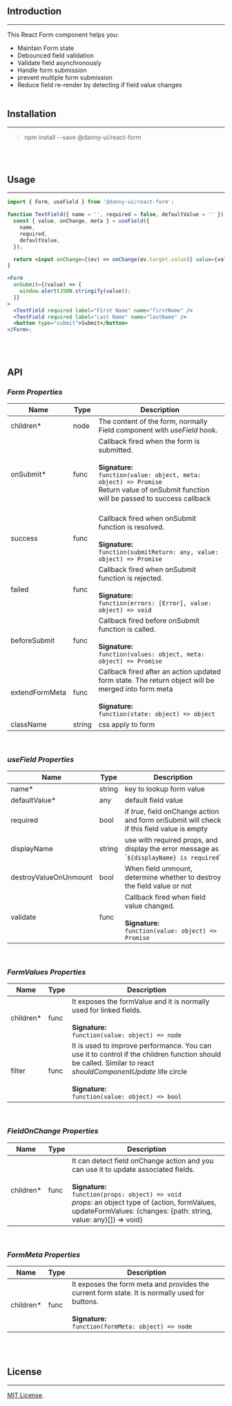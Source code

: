## Introduction

---

This React Form component helps you:

- Maintain Form state
- Debounced field validation
- Validate field asynchronously
- Handle form submission
- prevent multiple form submission
- Reduce field re-render by detecting if field value changes
  <br><br>

## Installation

---

> npm install --save @danny-ui/react-form

<br><br>

## Usage

---

```jsx static
import { Form, useField } from '@danny-ui/react-form';

function TextField({ name = '', required = false, defaultValue = '' }) {
  const { value, onChange, meta } = useField({
    name,
    required,
    defaultValue,
  });

  return <input onChange={(ev) => onChange(ev.target.value)} value={value} />;
}

<Form
  onSubmit={(value) => {
    window.alert(JSON.stringify(value));
  }}
>
  <TextField required label="First Name" name="firstName" />
  <TextField required label="Last Name" name="lastName" />
  <button type="submit">Submit</button>
</Form>;
```

<br><br>

## API

### _Form Properties_

| Name           | Type   | Description                                                                                                                                                                                                    |
| -------------- | ------ | -------------------------------------------------------------------------------------------------------------------------------------------------------------------------------------------------------------- |
| children\*     | node   | The content of the form, normally Field component with _useField_ hook.                                                                                                                                        |
| onSubmit\*     | func   | Callback fired when the form is submitted. <br> <br> **Signature:** <br> `function(value: object, meta: object) => Promise` <br> Return value of onSubmit function will be passed to success callback <br><br> |
| success        | func   | Callback fired when onSubmit function is resolved. <br> <br> **Signature:** <br> `function(submitReturn: any, value: object) => Promise`                                                                       |
| failed         | func   | Callback fired when onSubmit function is rejected. <br> <br> **Signature:** <br> `function(errors: [Error], value: object) => void`                                                                            |
| beforeSubmit   | func   | Callback fired before onSubmit function is called. <br> <br> **Signature:** <br> `function(values: object, meta: object) => Promise`                                                                           |
| extendFormMeta | func   | Callback fired after an action updated form state. The return object will be merged into form meta <br> <br> **Signature:** <br> `function(state: object) => object` <br>                                      |
| className      | string | css apply to form                                                                                                                                                                                              |

<br>

### _useField Properties_

| Name                  | Type   | Description                                                                                                 |
| --------------------- | ------ | ----------------------------------------------------------------------------------------------------------- |
| name\*                | string | key to lookup form value                                                                                    |
| defaultValue\*        | any    | default field value                                                                                         |
| required              | bool   | if _true_, field onChange action and form onSubmit will check if this field value is empty                  |
| displayName           | string | use with required props, and display the error message as \``${displayName} is required`\`                  |
| destroyValueOnUnmount | bool   | When field unmount, determine whether to destroy the field value or not                                     |
| validate              | func   | Callback fired when field value changed. <br> <br> **Signature:** <br> `function(value: object) => Promise` |

<br>

### _FormValues Properties_

| Name       | Type | Description                                                                                                                                                                                                                  |
| ---------- | ---- | ---------------------------------------------------------------------------------------------------------------------------------------------------------------------------------------------------------------------------- |
| children\* | func | It exposes the formValue and it is normally used for linked fields. <br> <br> **Signature:** <br> `function(value: object) => node`                                                                                          |
| filter     | func | It is used to improve performance. You can use it to control if the children function should be called. Similar to react _shouldComponentUpdate_ life circle <br> <br> **Signature:** <br> `function(value: object) => bool` |

<br>

### _FieldOnChange Properties_

| Name       | Type | Description                                                                                                                                                                                                                                                                      |
| ---------- | ---- | -------------------------------------------------------------------------------------------------------------------------------------------------------------------------------------------------------------------------------------------------------------------------------- |
| children\* | func | It can detect field onChange action and you can use it to update associated fields. <br> <br> **Signature:** <br> `function(props: object) => void` <br> _props:_ an object type of {action, formValues, updateFormValues: (changes: {path: string, value: any}[]) => void} <br> |

<br>

### _FormMeta Properties_

| Name       | Type | Description                                                                                                                                                       |
| ---------- | ---- | ----------------------------------------------------------------------------------------------------------------------------------------------------------------- |
| children\* | func | It exposes the form meta and provides the current form state. It is normally used for buttons. <br> <br> **Signature:** <br> `function(formMeta: object) => node` |

<br><br>

## License

---

[MIT License](http://opensource.org/licenses/mit-license.html).
<br><br>
